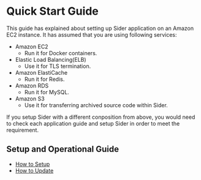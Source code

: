 # Quick Start Guide
This guide has explained about setting up Sider application on an Amazon EC2 instance.
It has assumed that you are using following services:

* Amazon EC2
  * Run it for Docker containers.
* Elastic Load Balancing(ELB)
  * Use it for TLS termination.
* Amazon ElastiCache
  * Run it for Redis.
* Amazon RDS
  * Run it for MySQL.
* Amazon S3
  * Use it for transferring archived source code within Sider.

If you setup Sider with a different conposition from above, you would need to check each application guide and setup Sider in order to meet the requirement.

## Setup and Operational Guide
* [How to Setup](./setup.md)
* [How to Update](./update.md)